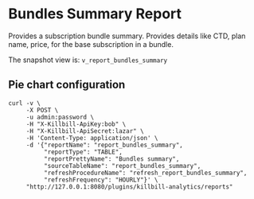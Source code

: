# Bundles Summary Report

Provides a subscription bundle summary. Provides details like CTD, plan name, price, for the base subscription in a bundle.

The snapshot view is: `v_report_bundles_summary`

## Pie chart configuration

```
curl -v \
     -X POST \
     -u admin:password \
     -H "X-Killbill-ApiKey:bob" \
     -H "X-Killbill-ApiSecret:lazar" \
     -H 'Content-Type: application/json' \
     -d '{"reportName": "report_bundles_summary",
          "reportType": "TABLE",
          "reportPrettyName": "Bundles summary",
          "sourceTableName": "report_bundles_summary",
          "refreshProcedureName": "refresh_report_bundles_summary",
          "refreshFrequency": "HOURLY"}' \
     "http://127.0.0.1:8080/plugins/killbill-analytics/reports"
```
